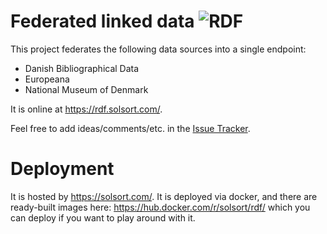 # Federated linked data ![RDF](https://rdf.solsort.com/icon-small.png)

This project federates the following data sources into a single endpoint:

- Danish Bibliographical Data
- Europeana
- National Museum of Denmark

It is online at https://rdf.solsort.com/.

Feel free to add ideas/comments/etc. in the [Issue Tracker](https://github.com/solsort/rdf/issues).

# Deployment

It is hosted by https://solsort.com/. It is deployed via docker, and there are ready-built images here: https://hub.docker.com/r/solsort/rdf/ which you can deploy if you want to play around with it.
